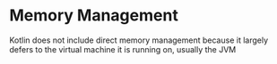 # Memory Management


Kotlin does not include direct memory management because it largely defers to the virtual machine it is running on, usually the JVM
